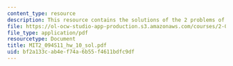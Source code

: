 ```yaml
---
content_type: resource
description: This resource contains the solutions of the 2 problems of homework 10.
file: https://ol-ocw-studio-app-production.s3.amazonaws.com/courses/2-094-finite-element-analysis-of-solids-and-fluids-ii-spring-2011/bf2a133cab4ef74a6b55f4611bdfc9df_MIT2_094S11_hw_10_sol.pdf
file_type: application/pdf
resourcetype: Document
title: MIT2_094S11_hw_10_sol.pdf
uid: bf2a133c-ab4e-f74a-6b55-f4611bdfc9df
---
```

